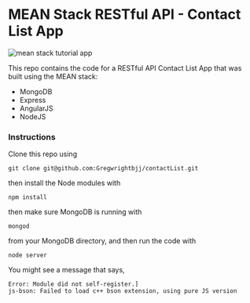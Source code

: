 # MEAN Stack RESTful API  - Contact List App

<img src="http://i288.photobucket.com/albums/ll175/michaelcheng429/meanstacktutorial_zpsu72ixs47.png" alt="mean stack tutorial app">

This repo contains the code for a RESTful API Contact List App that was built using the MEAN stack:

<ul>
<li>MongoDB</li>
<li>Express</li>
<li>AngularJS</li>
<li>NodeJS</li>
</ul>


<h3>Instructions</h3>

Clone this repo using 

    git clone git@github.com:Gregwrightbjj/contactList.git

then install the Node modules with

    npm install

then make sure MongoDB is running with

    mongod

from your MongoDB directory, and then run the code with 

    node server

You might see a message that says, 

    Error: Module did not self-register.]
    js-bson: Failed to load c++ bson extension, using pure JS version
    

